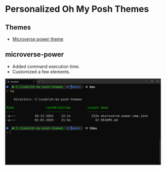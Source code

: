 # Personalized Oh My Posh Themes

## Themes
- [Microverse power theme](#microverse-power)

## microverse-power

- Added command execution time.
- Customized a few elements.

![powershell-example](screenshots/powershell.png)